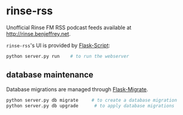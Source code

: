 rinse-rss
=========

Unofficial Rinse FM RSS podcast feeds available at <http://rinse.benjeffrey.net>.

`rinse-rss`'s UI is provided by [Flask-Script](http://flask-script.readthedocs.org/en/latest/):

```sh
python server.py run    # to run the webserver
```


database maintenance
--------------------

Database migrations are managed through [Flask-Migrate](https://flask-migrate.readthedocs.org).

```sh
python server.py db migrate     # to create a database migration
python server.py db upgrade      # to apply database migrations
```
